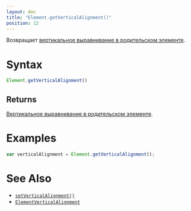 ```yaml
---
layout: doc
title: "Element.getVerticalAlignment()"
position: 12
---
```


Возвращает [вертикальное выравнивание в родительском элементе](../ElementVerticalAlignment/).

# Syntax

```js
Element.getVerticalAlignment()
```

## Returns

[Вертикальное выравнивание в родительском элементе](../ElementVerticalAlignment/).

# Examples

```js
var verticalAlignment = Element.getVerticalAlignment();
```

# See Also

* [`setVerticalAlignment()`](../Element.setVerticalAlignment/)
* [`ElementVerticalAlignment`](../ElementVerticalAlignment/)
